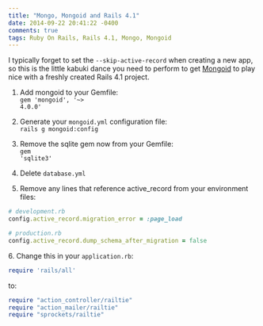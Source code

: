 ```yaml
---
title: "Mongo, Mongoid and Rails 4.1"
date: 2014-09-22 20:41:22 -0400
comments: true
tags: Ruby On Rails, Rails 4.1, Mongo, Mongoid
---
```


I typically forget to set the <code>--skip-active-record</code> when creating a new app, so this is the
little kabuki dance you need to perform to get [Mongoid](http://mongoid.org) to play nice with a freshly
created Rails 4.1 project.

1. Add mongoid to your Gemfile:<br>
<code>gem 'mongoid', '~> 4.0.0'</code>

2. Generate your `mongoid.yml` configuration file:<br>
<code>rails g mongoid:config</code>

3. Remove the sqlite gem now from your Gemfile:<br>
<code>gem 'sqlite3'</code>

4. Delete `database.yml`

5. Remove any lines that reference active_record from your environment files:

``` ruby
# development.rb
config.active_record.migration_error = :page_load

# production.rb
config.active_record.dump_schema_after_migration = false
```

<span>6.</span> Change this in your `application.rb`:

``` ruby
require 'rails/all'
```

to:

``` ruby
require "action_controller/railtie"
require "action_mailer/railtie"
require "sprockets/railtie"
```
